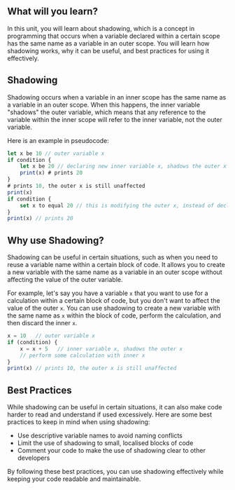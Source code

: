 ## What will you learn?

In this unit, you will learn about shadowing, which is a concept in programming that occurs when a variable declared within a certain scope has the same name as a variable in an outer scope. You will learn how shadowing works, why it can be useful, and best practices for using it effectively.

## Shadowing

Shadowing occurs when a variable in an inner scope has the same name as a variable in an outer scope. When this happens, the inner variable "shadows" the outer variable, which means that any reference to the variable within the inner scope will refer to the inner variable, not the outer variable.

Here is an example in pseudocode:

```javascript
let x be 10 // outer variable x
if condition {
    let x be 20 // declaring new inner variable x, shadows the outer x
    print(x) # prints 20
}
# prints 10, the outer x is still unaffected
print(x)
if condition {
    set x to equal 20 // this is modifying the outer x, instead of declaring it as a new variable
}
print(x) // prints 20
```

## Why use Shadowing?

Shadowing can be useful in certain situations, such as when you need to reuse a variable name within a certain block of code. It allows you to create a new variable with the same name as a variable in an outer scope without affecting the value of the outer variable.

For example, let's say you have a variable `x` that you want to use for a calculation within a certain block of code, but you don't want to affect the value of the outer `x`. You can use shadowing to create a new variable with the same name as `x` within the block of code, perform the calculation, and then discard the inner `x`.

```javascript
x = 10   // outer variable x
if (condition) {
    x = x + 5   // inner variable x, shadows the outer x
    // perform some calculation with inner x
}
print(x) // prints 10, the outer x is still unaffected
```

## Best Practices

While shadowing can be useful in certain situations, it can also make code harder to read and understand if used excessively. Here are some best practices to keep in mind when using shadowing:

- Use descriptive variable names to avoid naming conflicts
- Limit the use of shadowing to small, localised blocks of code
- Comment your code to make the use of shadowing clear to other developers

By following these best practices, you can use shadowing effectively while keeping your code readable and maintainable.
